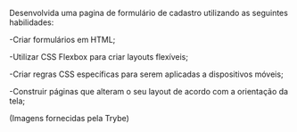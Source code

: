 Desenvolvida uma pagina de formulário de cadastro utilizando as seguintes habilidades:

-Criar formulários em HTML;

-Utilizar CSS Flexbox para criar layouts flexíveis;

-Criar regras CSS específicas para serem aplicadas a dispositivos móveis;

-Construir páginas que alteram o seu layout de acordo com a orientação da tela;

(Imagens fornecidas pela Trybe)


